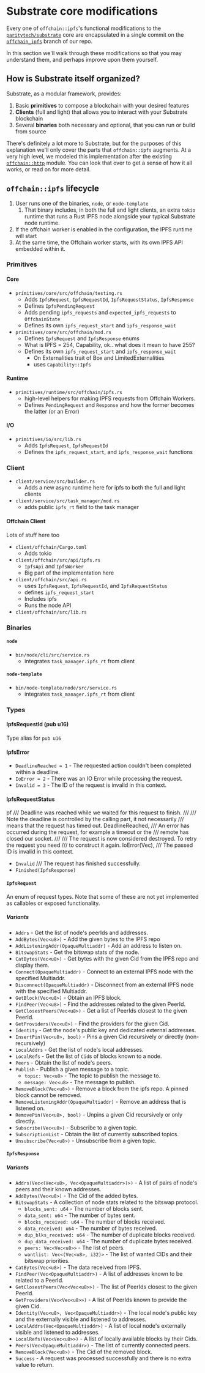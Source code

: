 # Substrate core modifications

Every one of `offchain::ipfs`'s functional modifications to the [`paritytech/substrate`] core are
encapsulated in a single commit on the [`offchain_ipfs`] branch of our repo.

In this section we'll walk through these modifications so that you may understand them, and
perhaps improve upon them yourself.

[`paritytech/substrate`]: https://github.com/paritytech/substrate
[`offchain_ipfs`]: https://github.com/rs-ipfs/substrate/tree/offchain_ipfs

## How is Substrate itself organized?

Substrate, as a modular framework, provides:

1. Basic **primitives** to compose a blockchain with your desired features
2. **Clients** (full and light) that allows you to interact with your Substrate blockchain
3. Several **binaries** both necessary and optional, that you can run or build from source

There's definitely a lot more to Substrate, but for the purposes of this explanation we'll only
cover the parts that `offchain::ipfs` augments. At a very high level, we modeled this implementation
after the existing [`offchain::http`] module. You can look that over to get a sense of how it all
works, or read on for more detail.

[`offchain::http`]: https://github.com/paritytech/substrate/blob/master/client/offchain/src/api/http.rs

## `offchain::ipfs` lifecycle

1. User runs one of the binaries, `node`, or `node-template`
    1. That binary includes, in both the full and light clients, an extra `tokio` runtime that
runs a Rust IPFS node alongside your typical Substrate node runtime.
3. If the offchain worker is enabled in the configuration, the IPFS runtime will start
3. At the same time, the Offchain worker starts, with its own IPFS API embedded within it.

### Primitives

#### Core

- `primitives/core/src/offchain/testing.rs`
    - Adds `IpfsRequest`, `IpfsRequestId`, `IpfsRequestStatus`, `IpfsResponse`
    - Defines `IpfsPendingRequest`
    - Adds pending `ipfs_requests` and `expected_ipfs_requests` to `OffchainState`
    - Defines its own `ipfs_request_start` and `ipfs_response_wait`
- `primitives/core/src/offchain/mod.rs`
    - Defines `IpfsRequest` and `IpfsResponse` enums
    - What is IPFS = 254, Capability, ok.. what does it mean to have 255?
    - Defines its own `ipfs_request_start` and `ipfs_response_wait`
        - On Externalities trait of Box<T> and LimitedExternalities
        - uses `Capability::Ipfs`

#### Runtime

- `primitives/runtime/src/offchain/ipfs.rs`
    - high-level helpers for making IPFS requests from Offchain Workers.
    - Defines `PendingRequest` and `Response` and how the former becomes the latter (or an Error)

#### I/O

- `primitives/io/src/lib.rs`
    - Adds `IpfsRequest`, `IpfsRequestId`
    - Defines the `ipfs_request_start`, and `ipfs_response_wait` functions

### Client

- `client/service/src/builder.rs`
    - Adds a new async runtime here for ipfs to both the full and light clients
- `client/service/src/task_manager/mod.rs`
    - adds public `ipfs_rt` field to the task manager

#### Offchain Client

Lots of stuff here too

- `client/offchain/Cargo.toml`
    - Adds tokio
- `client/offchain/src/api/ipfs.rs`
    - `IpfsApi` and `IpfsWorker`
    - Big part of the implementation here
- `client/offchain/src/api.rs`
    - uses `IpfsRequest`, `IpfsRequestId`, and `IpfsRequestStatus`
    - defines `ipfs_request_start`
    - Includes ipfs
    - Runs the node API
- `client/offchain/src/lib.rs`

### Binaries

#### `node`

- `bin/node/cli/src/service.rs`
    - integrates `task_manager.ipfs_rt` from client

#### `node-template`

- `bin/node-template/node/src/service.rs`
    - integrates `task_manager.ipfs_rt` from client

### Types

#### IpfsRequestId (pub u16)

Type alias for `pub u16`

#### IpfsError

- `DeadlineReached = 1` - The requested action couldn't been completed within a deadline.
- `IoError = 2` - There was an IO Error while processing the request.
- `Invalid = 3` - The ID of the request is invalid in this context.

#### IpfsRequestStatus
pf
/// Deadline was reached while we waited for this request to finish.
	///
	/// Note the deadline is controlled by the calling part, it not necessarily
	/// means that the request has timed out.
	DeadlineReached,
	/// An error has occurred during the request, for example a timeout or the
	/// remote has closed our socket.
	///
	/// The request is now considered destroyed. To retry the request you need
	/// to construct it again.
	IoError(Vec<u8>),
	/// The passed ID is invalid in this context.
- `Invalid`
	/// The request has finished successfully.
- `Finished(IpfsResponse)`

#### `IpfsRequest`

An enum of request types. Note that some of these are not yet implemented as
callables or exposed functionality.

##### Variants

- `Addrs` - Get the list of node's peerIds and addresses.
- `AddBytes(Vec<u8>)` - Add the given bytes to the IPFS repo
- `AddListeningAddr(OpaqueMultiaddr)` - Add an address to listen on.
- `BitswapStats` - Get the bitswap stats of the node.
- `CatBytes(Vec<u8>)` - Get bytes with the given Cid from the IPFS repo and display them.
- `Connect(OpaqueMultiaddr)` - Connect to an external IPFS node with the specified Multiaddr.
- `Disconnect(OpaqueMultiaddr)` - Disconnect from an external IPFS node with the specified Multiaddr.
- `GetBlock(Vec<u8>)` - Obtain an IPFS block.
- `FindPeer(Vec<u8>)` - Find the addresses related to the given PeerId.
- `GetClosestPeers(Vec<u8>)` - Get a list of PeerIds closest to the given PeerId.
- `GetProviders(Vec<u8>)` - Find the providers for the given Cid.
- `Identity` - Get the node's public key and dedicated external addresses.
- `InsertPin(Vec<u8>, bool)` - Pins a given Cid recursively or directly (non-recursively)
- `LocalAddrs` - Get the list of node's local addresses.
- `LocalRefs` - Get the list of `Cid`s of blocks known to a node.
- `Peers` - Obtain the list of node's peers.
- `Publish` - Publish a given message to a topic.
    - `topic: Vec<u8>` - The topic to publish the message to.
    - `message: Vec<u8>` - The message to publish.
- `RemoveBlock(Vec<u8>)` - Remove a block from the ipfs repo. A pinned block cannot be removed.
- `RemoveListeningAddr(OpaqueMultiaddr)` - Remove an address that is listened on.
- `RemovePin(Vec<u8>, bool)` - Unpins a given Cid recursively or only directly.
- `Subscribe(Vec<u8>)` - Subscribe to a given topic.
- `SubscriptionList` - Obtain the list of currently subscribed topics.
- `Unsubscribe(Vec<u8>)` - Unsubscribe from a given topic.


#### `IpfsResponse`

##### Variants

- `Addrs(Vec<(Vec<u8>, Vec<OpaqueMultiaddr>)>)` - A list of pairs of node's peers and
their known addresses.
- `AddBytes(Vec<u8>)` - The Cid of the added bytes.
- `BitswapStats` - A collection of node stats related to the bitswap protocol.
    - `blocks_sent: u64` - The number of blocks sent.
    - `data_sent: u64` - The number of bytes sent.
    - `blocks_received: u64` - The number of blocks received.
    - `data_received: u64` - The number of bytes received.
    - `dup_blks_received: u64` - The number of duplicate blocks received.
    - `dup_data_received: u64` - The number of duplicate bytes received.
    - `peers: Vec<Vec<u8>>` - The list of peers.
    - `wantlist: Vec<(Vec<u8>, i32)>` - The list of wanted CIDs and their bitswap priorities.
- `CatBytes(Vec<u8>)` - The data received from IPFS.
- `FindPeer(Vec<OpaqueMultiaddr>)` - A list of addresses known to be related to a PeerId.
- `GetClosestPeers(Vec<Vec<u8>>)` - The list of PeerIds closest to the given PeerId.
- `GetProviders(Vec<Vec<u8>>)` - A list of PeerIds known to provide the given Cid.
- `Identity(Vec<u8>, Vec<OpaqueMultiaddr>)` - The local node's public key and the externally visible and listened to addresses.
- `LocalAddrs(Vec<OpaqueMultiaddr>)` - A list of local node's externally visible and listened to addresses.
- `LocalRefs(Vec<Vec<u8>>)` - A list of locally available blocks by their Cids.
- `Peers(Vec<OpaqueMultiaddr>)` - The list of currently connected peers.
- `RemoveBlock(Vec<u8>)` - The Cid of the removed block.
- `Success` - A request was processed successfully and there is no extra value to return.
